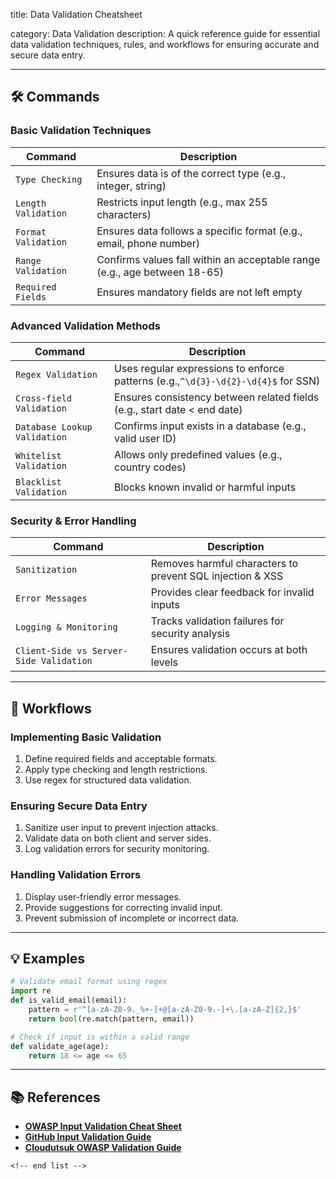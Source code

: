 title: Data Validation Cheatsheet

category: Data Validation
description: A quick reference guide for essential data validation techniques, rules, and workflows for ensuring accurate and secure data entry.

---

## 🛠️ Commands

### **Basic Validation Techniques**

| Command               | Description                                                               |
| --------------------- | ------------------------------------------------------------------------- |
| `Type Checking`     | Ensures data is of the correct type (e.g., integer, string)               |
| `Length Validation` | Restricts input length (e.g., max 255 characters)                         |
| `Format Validation` | Ensures data follows a specific format (e.g., email, phone number)        |
| `Range Validation`  | Confirms values fall within an acceptable range (e.g., age between 18-65) |
| `Required Fields`   | Ensures mandatory fields are not left empty                               |

### **Advanced Validation Methods**

| Command                        | Description                                                                         |
| ------------------------------ | ----------------------------------------------------------------------------------- |
| `Regex Validation`           | Uses regular expressions to enforce patterns (e.g.,`^\d{3}-\d{2}-\d{4}$` for SSN) |
| `Cross-field Validation`     | Ensures consistency between related fields (e.g., start date < end date)            |
| `Database Lookup Validation` | Confirms input exists in a database (e.g., valid user ID)                           |
| `Whitelist Validation`       | Allows only predefined values (e.g., country codes)                                 |
| `Blacklist Validation`       | Blocks known invalid or harmful inputs                                              |

### **Security & Error Handling**

| Command                                   | Description                                               |
| ----------------------------------------- | --------------------------------------------------------- |
| `Sanitization`                          | Removes harmful characters to prevent SQL injection & XSS |
| `Error Messages`                        | Provides clear feedback for invalid inputs                |
| `Logging & Monitoring`                  | Tracks validation failures for security analysis          |
| `Client-Side vs Server-Side Validation` | Ensures validation occurs at both levels                  |

---

## 🔄 Workflows

### **Implementing Basic Validation**

1. Define required fields and acceptable formats.
2. Apply type checking and length restrictions.
3. Use regex for structured data validation.

### **Ensuring Secure Data Entry**

1. Sanitize user input to prevent injection attacks.
2. Validate data on both client and server sides.
3. Log validation errors for security monitoring.

### **Handling Validation Errors**

1. Display user-friendly error messages.
2. Provide suggestions for correcting invalid input.
3. Prevent submission of incomplete or incorrect data.

---

## 💡 Examples

```python
# Validate email format using regex
import re
def is_valid_email(email):
    pattern = r'^[a-zA-Z0-9._%+-]+@[a-zA-Z0-9.-]+\.[a-zA-Z]{2,}$'
    return bool(re.match(pattern, email))

# Check if input is within a valid range
def validate_age(age):
    return 18 <= age <= 65
```

---

## 📚 References

- **[OWASP Input Validation Cheat Sheet](https://cheatsheetseries.owasp.org/cheatsheets/Input_Validation_Cheat_Sheet.html)**
- **[GitHub Input Validation Guide](https://github.com/OWASP/CheatSheetSeries/blob/master/cheatsheets/Input_Validation_Cheat_Sheet.md)**
- **[Cloudutsuk OWASP Validation Guide](https://cloudutsuk.com/posts/cybersecurity/owasp/owasp-input-validation-cheatsheet/)**

```
<!-- end list -->
```
